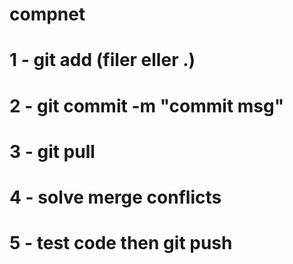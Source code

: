 # compnet
# 1 - git add (filer eller .)
# 2 - git commit -m "commit msg"
# 3 - git pull
# 4 - solve merge conflicts
# 5 - test code then git push
